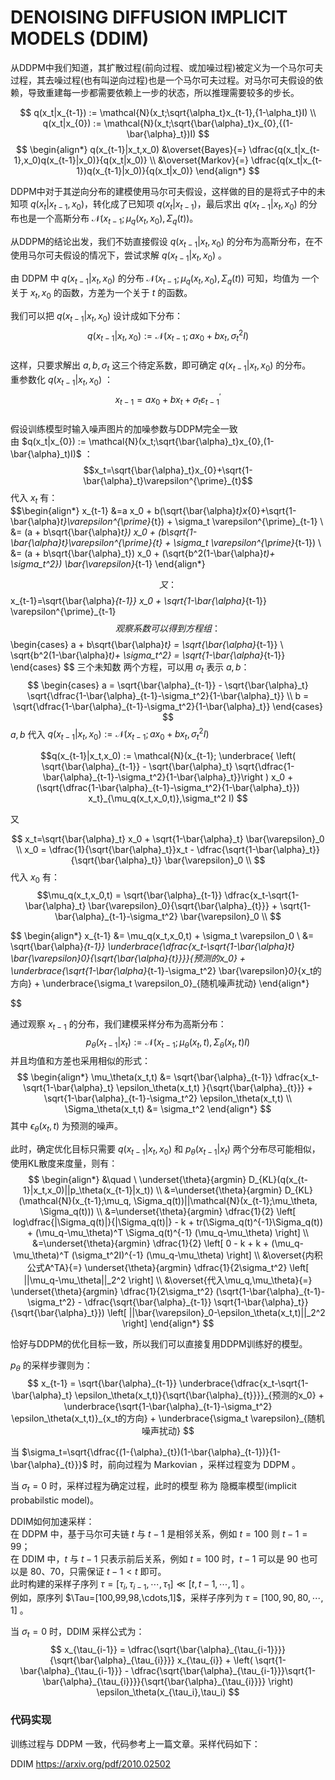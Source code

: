 # DENOISING DIFFUSION IMPLICIT MODELS (DDIM) 

从DDPM中我们知道，其扩散过程(前向过程、或加噪过程)被定义为一个马尔可夫过程，其去噪过程(也有叫逆向过程)也是一个马尔可夫过程。对马尔可夫假设的依赖，导致重建每一步都需要依赖上一步的状态，所以推理需要较多的步长。

$$
q(x_t|x_{t-1}) := \mathcal{N}(x_t;\sqrt{\alpha_t}x_{t-1},{1-\alpha_t}I) \\
q(x_t|x_{0}) := \mathcal{N}(x_t;\sqrt{\bar{\alpha}_t}x_{0},{(1-\bar{\alpha}_t})I)
$$
$$
\begin{align*}
  q(x_{t-1}|x_t,x_0) 
&\overset{Bayes}{=} \dfrac{q(x_t|x_{t-1},x_0)q(x_{t-1}|x_0)}{q(x_t|x_0)}  \\
&\overset{Markov}{=} \dfrac{q(x_t|x_{t-1})q(x_{t-1}|x_0)}{q(x_t|x_0)}
\end{align*}
$$

DDPM中对于其逆向分布的建模使用马尔可夫假设，这样做的目的是将式子中的未知项 $q(x_t|x_{t-1},x_0)$，转化成了已知项 $q(x_t|x_{t-1})$，最后求出 $q(x_{t-1}|x_t,x_0)$ 的分布也是一个高斯分布 $\mathcal{N}(x_{t-1};\mu_q(x_t,x_0),\Sigma_q(t))$。

从DDPM的结论出发，我们不妨直接假设 $q(x_{t-1}|x_t,x_0)$ 的分布为高斯分布，在不使用马尔可夫假设的情况下，尝试求解 $q(x_{t-1}|x_t,x_0)$ 。  

由 DDPM 中 $q(x_{t-1}|x_t,x_0)$ 的分布 $\mathcal{N}(x_{t-1};\mu_q(x_t,x_0),\Sigma_q(t))$ 可知，均值为 一个关于 $x_t,x_0$ 的函数，方差为一个关于 $t$ 的函数。  

我们可以把 $q(x_{t-1}|x_t,x_0)$ 设计成如下分布：  
$$q(x_{t-1}|x_t,x_0) := \mathcal{N}(x_{t-1};  a x_0 + b x_t,\sigma_t^2 I)$$  
这样，只要求解出 $a,b,\sigma_t$ 这三个待定系数，即可确定 $q(x_{t-1}|x_t,x_0)$ 的分布。  
重参数化 $q(x_{t-1}|x_t,x_0)$ ：
$$x_{t-1}=a x_0 + b x_t + \sigma_t \varepsilon^{\prime}_{t-1}$$  
假设训练模型时输入噪声图片的加噪参数与DDPM完全一致  
由 $q(x_t|x_{0}) := \mathcal{N}(x_t;\sqrt{\bar{\alpha}_t}x_{0},(1-\bar{\alpha}_t)I)$ ：
$$x_t=\sqrt{\bar{\alpha}_t}x_{0}+\sqrt{1-\bar{\alpha}_t}\varepsilon^{\prime}_{t}$$
代入 $x_t$ 有：  
$$\begin{align*}
  x_{t-1} &=a x_0 + b(\sqrt{\bar{\alpha}_t}x_{0}+\sqrt{1-\bar{\alpha}_t}\varepsilon^{\prime}_{t}) + \sigma_t \varepsilon^{\prime}_{t-1} \\
&= (a + b\sqrt{\bar{\alpha}_t}) x_0 + (b\sqrt{1-\bar{\alpha}_t}\varepsilon^{\prime}_{t} + \sigma_t \varepsilon^{\prime}_{t-1}) \\
&= (a + b\sqrt{\bar{\alpha}_t}) x_0 + (\sqrt{b^2(1-\bar{\alpha}_t)+ \sigma_t^2}) \bar{\varepsilon}_{t-1}
\end{align*}

$$
又：
$$
x_{t-1}=\sqrt{\bar{\alpha}_{t-1}} x_0 + \sqrt{1-\bar{\alpha}_{t-1}} \varepsilon^{\prime}_{t-1}
$$
观察系数可以得到方程组：  
$$\begin{cases}
  a + b\sqrt{\bar{\alpha}_t} = \sqrt{\bar{\alpha}_{t-1}} \\
  \sqrt{b^2(1-\bar{\alpha}_t)+ \sigma_t^2} = \sqrt{1-\bar{\alpha}_{t-1}}
\end{cases}
$$
三个未知数 两个方程，可以用 $\sigma_t$ 表示 $a,b$：  
$$
\begin{cases}
  a = \sqrt{\bar{\alpha}_{t-1}} - \sqrt{\bar{\alpha}_t} \sqrt{\dfrac{1-\bar{\alpha}_{t-1}-\sigma_t^2}{1-\bar{\alpha}_t}} \\
  b = \sqrt{\dfrac{1-\bar{\alpha}_{t-1}-\sigma_t^2}{1-\bar{\alpha}_t}}
\end{cases}
$$
$a, b$ 代入 $q(x_{t-1}|x_t,x_0) := \mathcal{N}(x_{t-1};  a x_0 + b x_t,\sigma_t^2 I)$ 

$$q(x_{t-1}|x_t,x_0) := \mathcal{N}(x_{t-1}; \underbrace{ \left( \sqrt{\bar{\alpha}_{t-1}} - \sqrt{\bar{\alpha}_t} \sqrt{\dfrac{1-\bar{\alpha}_{t-1}-\sigma_t^2}{1-\bar{\alpha}_t}}\right ) x_0 + (\sqrt{\dfrac{1-\bar{\alpha}_{t-1}-\sigma_t^2}{1-\bar{\alpha}_t}}) x_t}_{\mu_q(x_t,x_0,t)},\sigma_t^2 I)
$$

又

$$
x_t=\sqrt{\bar{\alpha}_t} x_0 + \sqrt{1-\bar{\alpha}_t} \bar{\varepsilon}_0 \\
x_0 = \dfrac{1}{\sqrt{\bar{\alpha}_t}}x_t - \dfrac{\sqrt{1-\bar{\alpha}_t}}{\sqrt{\bar{\alpha}_t}} \bar{\varepsilon}_0 \\
$$
代入 $x_0$ 有：  
$$\mu_q(x_t,x_0,t) = \sqrt{\bar{\alpha}_{t-1}} \dfrac{x_t-\sqrt{1-\bar{\alpha}_t} \bar{\varepsilon}_0}{\sqrt{\bar{\alpha}_{t}}} + \sqrt{1-\bar{\alpha}_{t-1}-\sigma_t^2} \bar{\varepsilon}_0  \\
$$

$$
\begin{align*}
  x_{t-1} &= \mu_q(x_t,x_0,t) + \sigma_t \varepsilon_0 \\
&= \sqrt{\bar{\alpha}_{t-1}} \underbrace{\dfrac{x_t-\sqrt{1-\bar{\alpha}_t} \bar{\varepsilon}_0}{\sqrt{\bar{\alpha}_{t}}}}_{预测的x_0}  + \underbrace{\sqrt{1-\bar{\alpha}_{t-1}-\sigma_t^2} \bar{\varepsilon}_0}_{x_t的方向} + \underbrace{\sigma_t \varepsilon_0}_{随机噪声扰动} 
\end{align*}

$$

通过观察 $x_{t-1}$ 的分布，我们建模采样分布为高斯分布：  
$$p_\theta(x_{t-1}|x_t):=\mathcal{N}(x_{t-1};\mu_\theta(x_t,t), \Sigma_\theta(x_t,t)I)$$
并且均值和方差也采用相似的形式：  
$$
\begin{align*}
  \mu_\theta(x_t,t) &= \sqrt{\bar{\alpha}_{t-1}} \dfrac{x_t-\sqrt{1-\bar{\alpha}_t} \epsilon_\theta(x_t,t) }{\sqrt{\bar{\alpha}_{t}}} + \sqrt{1-\bar{\alpha}_{t-1}-\sigma_t^2} \epsilon_\theta(x_t,t) \\
\Sigma_\theta(x_t,t) &= \sigma_t^2
\end{align*}
$$
其中 $\epsilon_\theta(x_t,t)$ 为预测的噪声。

此时，确定优化目标只需要 $q(x_{t-1}|x_t,x_0)$ 和 $p_\theta(x_{t-1}|x_t)$ 两个分布尽可能相似，使用KL散度来度量，则有：  
$$
\begin{align*}
  &\quad \  \underset{\theta}{argmin} D_{KL}(q(x_{t-1}|x_t,x_0)||p_\theta(x_{t-1}|x_t)) \\
&=\underset{\theta}{argmin} D_{KL}(\mathcal{N}(x_{t-1};\mu_q, \Sigma_q(t))||\mathcal{N}(x_{t-1};\mu_\theta, \Sigma_q(t))) \\
&=\underset{\theta}{argmin} \dfrac{1}{2} \left[ log\dfrac{|\Sigma_q(t)|}{|\Sigma_q(t)|} - k + tr(\Sigma_q(t)^{-1}\Sigma_q(t)) + (\mu_q-\mu_\theta)^T \Sigma_q(t)^{-1} (\mu_q-\mu_\theta) \right] \\
&=\underset{\theta}{argmin} \dfrac{1}{2} \left[ 0 - k + k + (\mu_q-\mu_\theta)^T (\sigma_t^2I)^{-1} (\mu_q-\mu_\theta) \right] \\
&\overset{内积公式A^TA}{=} \underset{\theta}{argmin} \dfrac{1}{2\sigma_t^2} \left[ ||\mu_q-\mu_\theta||_2^2 \right] \\
&\overset{代入\mu_q,\mu_\theta}{=} \underset{\theta}{argmin} \dfrac{1}{2\sigma_t^2} (\sqrt{1-\bar{\alpha}_{t-1}-\sigma_t^2} - \dfrac{\sqrt{\bar{\alpha}_{t-1}} \sqrt{1-\bar{\alpha}_t}}{\sqrt{\bar{\alpha}_t}}) \left[ ||\bar{\varepsilon}_0-\epsilon_\theta(x_t,t)||_2^2 \right] 
\end{align*}
$$

恰好与DDPM的优化目标一致，所以我们可以直接复用DDPM训练好的模型。

$p_{\theta}$ 的采样步骤则为：
$$
x_{t-1} = \sqrt{\bar{\alpha}_{t-1}} \underbrace{\dfrac{x_t-\sqrt{1-\bar{\alpha}_t} \epsilon_\theta(x_t,t)}{\sqrt{\bar{\alpha}_{t}}}}_{预测的x_0}  + \underbrace{\sqrt{1-\bar{\alpha}_{t-1}-\sigma_t^2} \epsilon_\theta(x_t,t)}_{x_t的方向} + \underbrace{\sigma_t \varepsilon}_{随机噪声扰动} 
$$

当 $\sigma_t=\sqrt{\dfrac{(1-{\alpha}_{t})(1-\bar{\alpha}_{t-1})}{1-\bar{\alpha}_{t}}}$ 时，前向过程为 Markovian ，采样过程变为 DDPM 。

当 $\sigma_t= 0$ 时，采样过程为确定过程，此时的模型 称为 隐概率模型(implicit probabilstic model)。

DDIM如何加速采样：  
在 DDPM 中，基于马尔可夫链 $t$ 与 $t-1$ 是相邻关系，例如 $t=100$ 则 $t-1=99$；  
在 DDIM 中，$t$ 与 $t-1$ 只表示前后关系，例如 $t=100$ 时，$t-1$ 可以是 90 也可以是 80、70，只需保证 $t-1 < t$ 即可。  
此时构建的采样子序列 $\tau=[\tau_i,\tau_{i-1},\cdots,\tau_{1}] \ll [t,t-1,\cdots,1]$ 。  
例如，原序列 $\Tau=[100,99,98,\cdots,1]$，采样子序列为 $\tau=[100,90,80,\cdots,1]$ 。

当 $\sigma_t= 0$ 时，DDIM 采样公式为：  
$$ x_{\tau_{i-1}} = \dfrac{\sqrt{\bar{\alpha}_{\tau_{i-1}}}}{\sqrt{\bar{\alpha}_{\tau_{i}}}} x_{\tau_{i}} + \left( \sqrt{1-\bar{\alpha}_{\tau_{i-1}}} - \dfrac{\sqrt{\bar{\alpha}_{\tau_{i-1}}}\sqrt{1-\bar{\alpha}_{\tau_{i}}}}{\sqrt{\bar{\alpha}_{\tau_{i}}}} \right) \epsilon_\theta(x_{\tau_i},\tau_i)
$$

### 代码实现

训练过程与 DDPM 一致，代码参考上一篇文章。采样代码如下：  













DDIM
https://arxiv.org/pdf/2010.02502